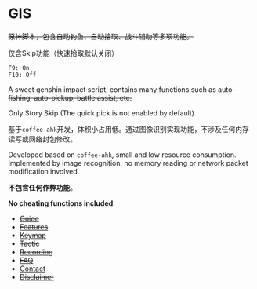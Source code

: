 # GIS

~~原神脚本，包含自动钓鱼、自动拾取、战斗辅助等多项功能。~~

仅含Skip功能（快速拾取默认关闭）
```
F9: On
F10: Off
```

~~A sweet genshin impact script, contains many functions such as auto-fishing, auto-pickup, battle assist, etc.~~

Only Story Skip (The quick pick is not enabled by default)

基于`coffee-ahk`开发，体积小占用低。通过图像识别实现功能，不涉及任何内存读写或网络封包修改。

Developed based on `coffee-ahk`, small and low resource consumption. Implemented by image recognition, no memory reading or network packet modification involved.

**不包含任何作弊功能**。

**No cheating functions included**.

- ~~[Guide](./doc/guide.md)~~
- ~~[Features](./doc/feature.md)~~
- ~~[Keymap](./doc/keymap.md)~~
- ~~[Tactic](./doc/tactic.md)~~
- ~~[Recording](./doc/recording.md)~~
- ~~[FAQ](./doc/faq.md)~~
- ~~[Contact](./doc/contact.md)~~
- ~~[Disclaimer](./doc/disclaimer.md)~~
